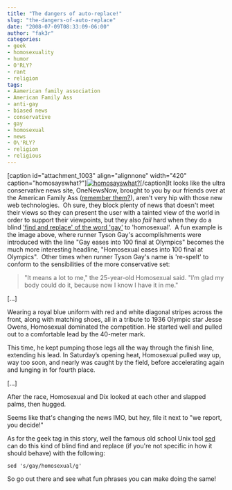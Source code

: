 ```yaml
---
title: "The dangers of auto-replace!"
slug: "the-dangers-of-auto-replace"
date: "2008-07-09T08:33:09-06:00"
author: "fak3r"
categories:
- geek
- homosexuality
- humor
- O'RLY?
- rant
- religion
tags:
- Aamerican family association
- American Family Ass
- anti-gay
- biased news
- conservative
- gay
- homosexual
- news
- O\'RLY?
- religion
- religious
---
```


[caption id="attachment_1003" align="alignnone" width="420" caption="homosayswhat?"][![homosayswhat?](http://www.fak3r.com/wp-content/uploads/2008/09/onenewsnowgay.gif)](http://www.fak3r.com/wp-content/uploads/2008/09/onenewsnowgay.gif)[/caption]It looks like the ultra conservative news site, OneNewsNow, brought to you by our friends over at the American Family Ass ([remember them?](http://fak3r.com/2008/07/03/american-family-ass-boycotting-mcdonalds-gay-agenda/)), aren't very hip with those new web technologies.  Oh sure, they block plenty of news that doesn't meet their views so they can present the user with a tainted view of the world in order to support their viewpoints, but they also *fail* hard when they do a blind ['find and replace' of the word 'gay'](http://www.rightwingwatch.org/2008/06/the_dangers_of_1.html) to 'homosexual'.  A fun example is the image above, where runner Tyson Gay's accomplishments were introduced with the line "Gay eases into 100 final at Olympics" becomes the much more interesting headline, "Homosexual eases into 100 final at Olympics".  Other times when runner Tyson Gay's name is 're-spelt' to conform to the sensibilities of the more conservative set:

<!-- more -->


> "It means a lot to me," the 25-year-old Homosexual said. "I’m glad my body could do it, because now I know I have it in me."

[...]

Wearing a royal blue uniform with red and white diagonal stripes across the front, along with matching shoes, all in a tribute to 1936 Olympic star Jesse Owens, Homosexual dominated the competition. He started well and pulled out to a comfortable lead by the 40-meter mark.

This time, he kept pumping those legs all the way through the finish line, extending his lead. In Saturday’s opening heat, Homosexual pulled way up, way too soon, and nearly was caught by the field, before accelerating again and lunging in for fourth place.

[...]

After the race, Homosexual and Dix looked at each other and slapped palms, then hugged.


Seems like that's changing the news IMO, but hey, file it next to "we report, you decide!"

As for the geek tag in this story, well the famous old school Unix tool [sed](http://www.grymoire.com/Unix/Sed.html) can do this kind of blind find and replace (if you're not specific in how it should behave) with the following:

    
    sed 's/gay/homosexual/g'


So go out there and see what fun phrases you can make doing the same!
